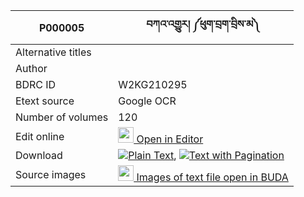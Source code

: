 |P000005|བཀའ་འགྱུར། ༼ཕུག་བྲག་བྲིས་མ༽ 
| --- | --- 
|Alternative titles  |
|Author | 
|BDRC ID | W2KG210295
|Etext source | Google OCR
|Number of volumes | 120
|Edit online | [<img width="25" src="https://img.icons8.com/color/25/000000/edit-property.png"> Open in Editor](http://editor.openpecha.org/P000005)
|Download | [![](https://img.icons8.com/color/20/000000/txt.png)Plain Text](https://github.com/Openpecha/P000005/releases/download/v5/kagyur_puk_drak_drima_plain_c203e1.zip), [![](https://img.icons8.com/color/20/000000/txt.png)Text with Pagination](https://github.com/Openpecha/P000005/releases/download/v5/kagyur_puk_drak_drima_pages_c203e1.zip)
|Source images | [<img width="25" src="https://library.bdrc.io/icons/BUDA-small.svg"> Images of text file open in BUDA](https://library.bdrc.io/show/bdr:W2KG210295)
